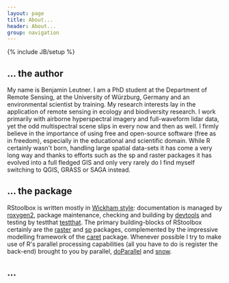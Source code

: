 ```yaml
---
layout: page
title: About...
header: About...
group: navigation
---
```

{% include JB/setup %}




## ... the author 

My name is Benjamin Leutner. I am a PhD student at the Department of Remote Sensing, at the University of Würzburg, Germany and an environmental scientist by training.
My research interests lay in the application of remote sensing in ecology and biodiversity research.  I work primarily with airborne hyperspectral imagery and
full-waveform lidar data, yet the odd multispectral scene slips in every now and then as well. 
I firmly believe in the importance of using free and open-source software (free as in freedom), especially in the educational and scientific domain. While R certainly wasn't born, 
handling large spatial data-sets it has come a very long way and thanks to efforts such as the sp and raster packages it has evolved into a full fledged GIS and only very rarely do I find myself switching to QGIS, GRASS or SAGA instead.


## ... the package

RStoolbox is written mostly in [Wickham style](http://r-pkgs.had.co.nz/): documentation is managed by [roxygen2](http://cran.r-project.org/web/packages/roxygen2/index.html), package maintenance, checking and building by [devtools](http://cran.r-project.org/web/packages/devtools/index.html) and testing by testthat [testthat](http://cran.r-project.org/web/packages/testthat/index.html). The primary building-blocks of RStoolbox certainly are the [raster](http://cran.r-project.org/web/packages/raster/index.html) and [sp](http://cran.r-project.org/web/packages/sp/index.html) packages, complemented by the impressive modelling framework of the [caret](http://cran.r-project.org/web/packages/caret/index.html) package. Whenever possible I try to make use of R's parallel processing capabilities (all you have to do is register the back-end) brought to you by parallel, [doParallel](http://cran.r-project.org/web/packages/doParallel/index.html) and [snow](http://cran.r-project.org/web/packages/snow/index.html).



## ... 


